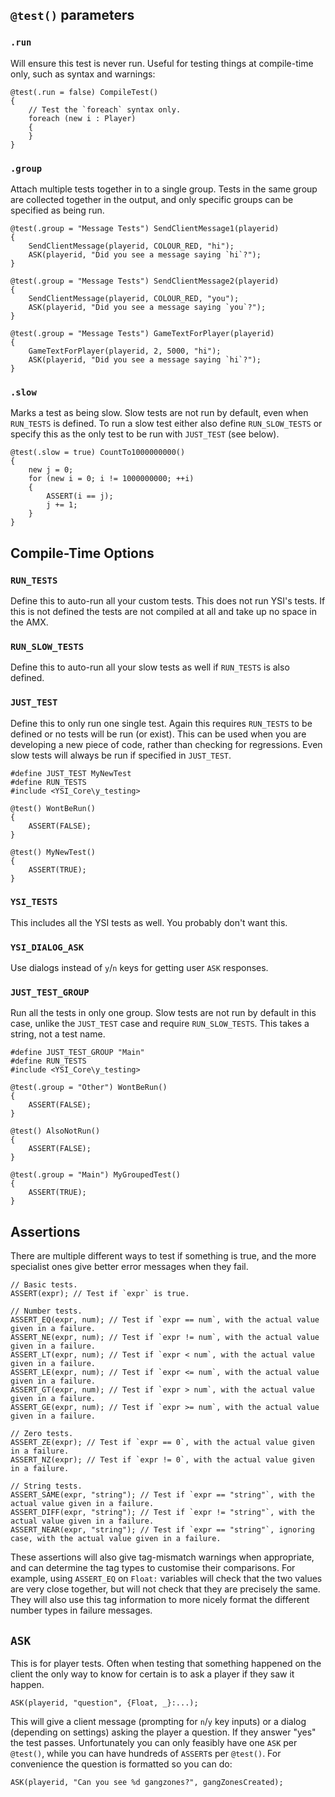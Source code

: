 ## `@test()` parameters

### `.run`

Will ensure this test is never run.  Useful for testing things at compile-time only, such as syntax and warnings:

```pawn
@test(.run = false) CompileTest()
{
	// Test the `foreach` syntax only.
	foreach (new i : Player)
	{
	}
}
```

### `.group`

Attach multiple tests together in to a single group.  Tests in the same group are collected together in the output, and only specific groups can be specified as being run.

```pawn
@test(.group = "Message Tests") SendClientMessage1(playerid)
{
	SendClientMessage(playerid, COLOUR_RED, "hi");
	ASK(playerid, "Did you see a message saying `hi`?");
}

@test(.group = "Message Tests") SendClientMessage2(playerid)
{
	SendClientMessage(playerid, COLOUR_RED, "you");
	ASK(playerid, "Did you see a message saying `you`?");
}

@test(.group = "Message Tests") GameTextForPlayer(playerid)
{
	GameTextForPlayer(playerid, 2, 5000, "hi");
	ASK(playerid, "Did you see a message saying `hi`?");
}
```

### `.slow`

Marks a test as being slow.  Slow tests are not run by default, even when `RUN_TESTS` is defined.  To run a slow test either also define `RUN_SLOW_TESTS` or specify this as the only test to be run with `JUST_TEST` (see below).

```pawn
@test(.slow = true) CountTo1000000000()
{
	new j = 0;
	for (new i = 0; i != 1000000000; ++i)
	{
		ASSERT(i == j);
		j += 1;
	}
}
```

## Compile-Time Options

### `RUN_TESTS`

Define this to auto-run all your custom tests.  This does not run YSI's tests.  If this is not defined the tests are not compiled at all and take up no space in the AMX.

### `RUN_SLOW_TESTS`

Define this to auto-run all your slow tests as well if `RUN_TESTS` is also defined.

### `JUST_TEST`

Define this to only run one single test.  Again this requires `RUN_TESTS` to be defined or no tests will be run (or exist).  This can be used when you are developing a new piece of code, rather than checking for regressions.  Even slow tests will always be run if specified in `JUST_TEST`.

```pawn
#define JUST_TEST MyNewTest
#define RUN_TESTS
#include <YSI_Core\y_testing>

@test() WontBeRun()
{
	ASSERT(FALSE);
}	

@test() MyNewTest()
{
	ASSERT(TRUE);
}
```

### `YSI_TESTS`

This includes all the YSI tests as well.  You probably don't want this.

### `YSI_DIALOG_ASK`

Use dialogs instead of `y`/`n` keys for getting user `ASK` responses.

### `JUST_TEST_GROUP`

Run all the tests in only one group.  Slow tests are not run by default in this case, unlike the `JUST_TEST` case and require `RUN_SLOW_TESTS`.  This takes a string, not a test name.

```pawn
#define JUST_TEST_GROUP "Main"
#define RUN_TESTS
#include <YSI_Core\y_testing>

@test(.group = "Other") WontBeRun()
{
	ASSERT(FALSE);
}	

@test() AlsoNotRun()
{
	ASSERT(FALSE);
}	

@test(.group = "Main") MyGroupedTest()
{
	ASSERT(TRUE);
}
```

## Assertions

There are multiple different ways to test if something is true, and the more specialist ones give better error messages when they fail.

```pawn
// Basic tests.
ASSERT(expr); // Test if `expr` is true.

// Number tests.
ASSERT_EQ(expr, num); // Test if `expr == num`, with the actual value given in a failure.
ASSERT_NE(expr, num); // Test if `expr != num`, with the actual value given in a failure.
ASSERT_LT(expr, num); // Test if `expr < num`, with the actual value given in a failure.
ASSERT_LE(expr, num); // Test if `expr <= num`, with the actual value given in a failure.
ASSERT_GT(expr, num); // Test if `expr > num`, with the actual value given in a failure.
ASSERT_GE(expr, num); // Test if `expr >= num`, with the actual value given in a failure.

// Zero tests.
ASSERT_ZE(expr); // Test if `expr == 0`, with the actual value given in a failure.
ASSERT_NZ(expr); // Test if `expr != 0`, with the actual value given in a failure.

// String tests.
ASSERT_SAME(expr, "string"); // Test if `expr == "string"`, with the actual value given in a failure.
ASSERT_DIFF(expr, "string"); // Test if `expr != "string"`, with the actual value given in a failure.
ASSERT_NEAR(expr, "string"); // Test if `expr == "string"`, ignoring case, with the actual value given in a failure.
```

These assertions will also give tag-mismatch warnings when appropriate, and can determine the tag types to customise their comparisons.  For example, using `ASSERT_EQ` on `Float:` variables will check that the two values are very close together, but will not check that they are precisely the same.  They will also use this tag information to more nicely format the different number types in failure messages.

## `ASK`

This is for player tests.  Often when testing that something happened on the client the only way to know for certain is to ask a player if they saw it happen.

```pawn
ASK(playerid, "question", {Float, _}:...);
```

This will give a client message (prompting for `n`/`y` key inputs) or a dialog (depending on settings) asking the player a question.  If they answer "yes" the test passes.  Unfortunately you can only feasibly have one `ASK` per `@test()`, while you can have hundreds of `ASSERT`s per `@test()`.  For convenience the question is formatted so you can do:

```pawn
ASK(playerid, "Can you see %d gangzones?", gangZonesCreated);
```


